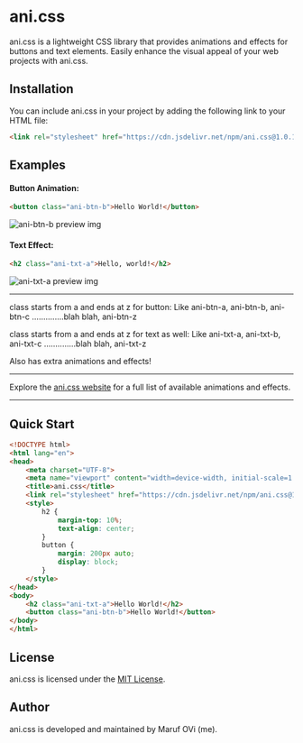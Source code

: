 # ani.css

ani.css is a lightweight CSS library that provides animations and effects for buttons and text elements. Easily enhance the visual appeal of your web projects with ani.css.

## Installation

You can include ani.css in your project by adding the following link to your HTML file:

```html
<link rel="stylesheet" href="https://cdn.jsdelivr.net/npm/ani.css@1.0.1/dist/css/ani.min.css">
```
## Examples

#### Button Animation:
```html
<button class="ani-btn-b">Hello World!</button>
```
![ani-btn-b preview img](https://ik.imagekit.io/iamovi/project-ani/preview/ani-btn-b.gif?updatedAt=1701612801499)

#### Text Effect:
```html
<h2 class="ani-txt-a">Hello, world!</h2>
```
![ani-txt-a preview img](https://ik.imagekit.io/iamovi/project-ani/preview/ani-txt-a.gif?updatedAt=1701612800510)

---

class starts from a and ends at z for button:
Like ani-btn-a, ani-btn-b, ani-btn-c ..............blah blah, ani-btn-z

class starts from a and ends at z for text as well:
Like ani-txt-a, ani-txt-b, ani-txt-c ..............blah blah, ani-txt-z

Also has extra animations and effects!

---

Explore the [ani.css website](https://iamovi.github.io/ani.css/) for a full list of available animations and effects.

---
## Quick Start

```html
<!DOCTYPE html>
<html lang="en">
<head>
    <meta charset="UTF-8">
    <meta name="viewport" content="width=device-width, initial-scale=1.0">
    <title>ani.css</title>
    <link rel="stylesheet" href="https://cdn.jsdelivr.net/npm/ani.css@1.0.0/dist/css/ani.min.css">
    <style>
        h2 {
            margin-top: 10%;
            text-align: center;
        }
        button {
            margin: 200px auto;
            display: block;
        }
    </style>
</head>
<body>
    <h2 class="ani-txt-a">Hello World!</h2>
    <button class="ani-btn-b">Hello World!</button>
</body>
</html>
```
## License

ani.css is licensed under the [MIT License](LICENSE).

## Author

ani.css is developed and maintained by Maruf OVi (me).